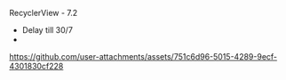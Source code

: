 RecyclerView - 7.2
- Delay till 30/7
- 


https://github.com/user-attachments/assets/751c6d96-5015-4289-9ecf-4301830cf228

